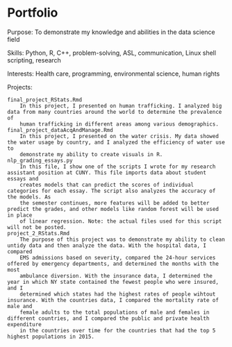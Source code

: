 # Portfolio

Purpose: To demonstrate my knowledge and abilities in the data science field

Skills: Python, R, C++, problem-solving, ASL, communication, Linux shell scripting, research

Interests: Health care, programming, environmental science, human rights

Projects:

    final_project_RStats.Rmd
        In this project, I presented on human trafficking. I analyzed big data from many countries around the world to determine the prevalence of 
        human trafficking in different areas among various demographics.
    final_project_dataAcqAndManage.Rmd
        In this project, I presented on the water crisis. My data showed the water usage by country, and I analyzed the efficiency of water use to 
        demonstrate my ability to create visuals in R.
    nlp_grading_essays.py
        In this file, I show one of the scripts I wrote for my research assistant position at CUNY. This file imports data about student essays and 
        creates models that can predict the scores of individual categories for each essay. The script also analyzes the accuracy of the models. As
        the semester continues, more features will be added to better predict the grades, and other models like random forest will be used in place
        of linear regression. Note: the actual files used for this script will not be posted.
    project_2_RStats.Rmd
        The purpose of this project was to demonstrate my ability to clean untidy data and then analyze the data. With the hospital data, I compared 
        EMS admissions based on severity, compared the 24-hour services offered by emergency departments, and determined the months with the most 
        ambulance diversion. With the insurance data, I determined the year in which NY state contained the fewest people who were insured, and I 
        determined which states had the highest rates of people wihtout insurance. With the countries data, I compared the mortality rate of male and
        female adults to the total populations of male and females in different countries, and I compared the public and private health expenditure 
        in the countries over time for the countries that had the top 5 highest populations in 2015.
